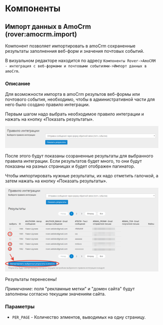 # Компоненты
## Импорт данных в AmoCrm (rover:amocrm.import)
Компонент позволяет импортировать в amoCrm сохраненные результаты заполненния веб-форм и значения почтовых событий.
 
В визуальном редакторе находится по адресу `Компоненты Rover->AmoCRM - интеграция с веб-формами и почтовыми событиями->Импорт данных в amoCrm`.

### Описание
Для возможности импорта в amoCrm результов веб-формы или почтового события, необходимо, чтобы в административной части для него было создано правило интеграции.
 
Первым шагом надо выбрать необходимое правило интеграции и нажать на кнопку «Показать результаты».
 
![Выбор правила интеграции](./components/import-1.png)
 
После этого будут показаны созраненные результаты для выбранного правила интеграции. Если результатов будет много, то они будут показаны на разных страницах и будет отображен пагинатор.

Чтобы импортировать нужные результаты, их надо отметить галочкой, а затем нажать на кнопку «Показать результаты».

![Выбор правила интеграции](./components/import-2.png)

Результаты перенесены!

<i>Примечание</i>: поля "рекламные метки" и "домен сайта" будут заполнены согласно текущим значениям сайта.

### Параметры
* `PER_PAGE` - Количество элментов, выводимых на одну страницу.


